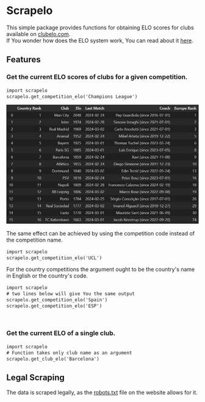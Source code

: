 # Scrapelo

This simple package provides functions for obtaining ELO scores for clubs available on [clubelo.com](http://clubelo.com/). <br>
If You wonder how does the ELO system work, You can read about it [here](http://clubelo.com/System).

## Features

### Get the current ELO scores of clubs for a given competition.
```
import scrapelo
scrapelo.get_competition_elo('Champions League')
```
![](https://raw.githubusercontent.com/AKapich/Scrapelo/main/ucl_table.png?token=GHSAT0AAAAAACONR7OMWQNWGEJBZBMLMR5GZPETJXA)

The same effect can be achieved by using the competition code instead of the competition name. 
```
import scrapelo
scrapelo.get_competition_elo('UCL')
```

For the country competitions the argument ought to be the country's name in English or the country's code. 
```
import scrapelo
# two lines below will give You the same output
scrapelo.get_competition_elo('Spain')
scrapelo.get_competition_elo('ESP')
```
<br>

### Get the current ELO of a single club.
```
import scrapelo
# Function takes only club name as an argument 
scrapelo.get_club_elo('Barcelona')
```

## Legal Scraping

The data is scraped legally, as the [robots.txt](http://clubelo.com/robots.txt) file on the website allows for it.
